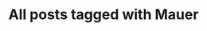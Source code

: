 ---
layout: tag
title: "All posts tagged with Mauer"
permalink: /weblog/tags/mauer/
taxonomy: Mauer
---